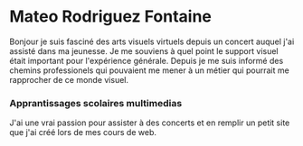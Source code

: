 <h1>Mateo Rodriguez Fontaine</h1>
<p>Bonjour je suis fasciné des arts visuels virtuels depuis un concert auquel j'ai assisté dans ma jeunesse. Je me souviens à quel point le support visuel était important pour l'expérience générale. Depuis je me suis informé des chemins professionels qui pouvaient me mener à un métier qui pourrait me rapprocher de ce monde visuel.</p>
<h3>Apprantissages scolaires multimedias</h3>
<p>J'ai une vrai passion pour assister à des concerts et en remplir un petit site que j'ai créé lors de mes cours  de web.</p>



